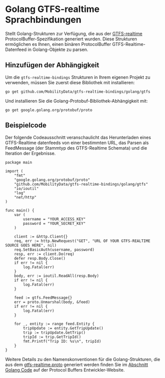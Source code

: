 # Golang GTFS-realtime Sprachbindungen

Stellt Golang-Strukturen zur Verfügung, die aus der [GTFS-realtime](https://github.com/google/transit/tree/master/gtfs-realtime) ProtocolBuffer-Spezifikation generiert wurden. Diese Strukturen ermöglichen es Ihnen, einen binären ProtocolBuffer GTFS-Realtime-Datenfeed in Golang-Objekte zu parsen.

## Hinzufügen der Abhängigkeit

Um die `gtfs-realtime-bindings` Strukturen in Ihrem eigenen Projekt zu verwenden, müssen Sie zuerst diese Bibliothek mit installieren:

    go get github.com/MobilityData/gtfs-realtime-bindings/golang/gtfs

Und installieren Sie die Golang-Protobuf-Bibliothek-Abhängigkeit mit:

    go get google.golang.org/protobuf/proto

## Beispielcode

Der folgende Codeausschnitt veranschaulicht das Herunterladen eines GTFS-Realtime datenfeeds von einer bestimmten URL, das Parsen als FeedMessage (der Stammtyp des GTFS-Realtime Schemata) und die Iteration der Ergebnisse.

```golang
package main

import (
    "fmt"
    "google.golang.org/protobuf/proto"
    "github.com/MobilityData/gtfs-realtime-bindings/golang/gtfs"
    "io/ioutil"
    "log"
    "net/http"
)

func main() {
    var (
        username = "YOUR_ACCESS_KEY"
        password = "YOUR_SECRET_KEY"
    )

    client := &http.Client{}
    req, err := http.NewRequest("GET", "URL OF YOUR GTFS-REALTIME SOURCE GOES HERE", nil)
    req.SetBasicAuth(username, password)
    resp, err := client.Do(req)
    defer resp.Body.Close()
    if err != nil {
        log.Fatal(err)
    }
    body, err := ioutil.ReadAll(resp.Body)
    if err != nil {
        log.Fatal(err)
    }

    feed := gtfs.FeedMessage{}
    err = proto.Unmarshal(body, &feed)
    if err != nil {
        log.Fatal(err)
    }

    for _, entity := range feed.Entity {
        tripUpdate := entity.GetTripUpdate()
        trip := tripUpdate.GetTrip()
        tripId := trip.GetTripId()
        fmt.Printf("Trip ID: %s\n", tripId)
    }
}
```

Weitere Details zu den Namenskonventionen für die Golang-Strukturen, die aus dem [gtfs-realtime.proto](https://github.com/google/transit/blob/master/gtfs-realtime/proto/gtfs-realtime.proto) generiert werden finden Sie im [Abschnitt Golang Code](https://developers.google.com/protocol-buffers/docs/reference/go-generated) auf der Protocol Buffers Entwickler-Website.
